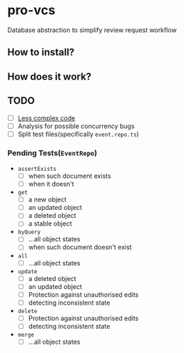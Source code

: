 # pro-vcs

Database abstraction to simplify review request workflow

## How to install?

## How does it work?

## TODO

- [ ] [Less complex code](https://dave.cheney.net/2019/07/09/clear-is-better-than-clever)
- [ ] Analysis for possible concurrency bugs
- [ ] Split test files(specifically `event.repo.ts`)

### Pending Tests(`EventRepo`)

- `assertExists`
  - [ ] when such document exists
  - [ ] when it doesn't
- `get`
  - [ ] a new object
  - [ ] an updated object
  - [ ] a deleted object
  - [ ] a stable object
- `byQuery`
  - [ ] ...all object states
  - [ ] when such document doesn't exist
- `all`
  - [ ] ...all object states
- `update`
  - [ ] a deleted object
  - [ ] an updated object
  - [ ] Protection against unauthorised edits
  - [ ] detecting inconsistent state
- `delete`
  - [ ] Protection against unauthorised edits
  - [ ] detecting inconsistent state
- `merge`
  - [ ] ...all object states
